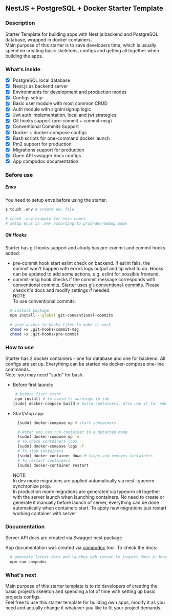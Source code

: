## NestJS + PostgreSQL + Docker Starter Template

<!-- TODO: add desc about compodoc and auth with jwt -->

### Description

Starter Template for building apps with Nest.js backend and PostgreSQL database, wrapped in docker containers.<br/>
Main purpose of this starter is to save developers time, which is usually spend on creating basic skeletons, configs and getting all together when building the apps.

### What's inside

- [x] PostgreSQL local database
- [x] Nest.js as backend server
- [x] Environments for development and production modes
- [x] Configs setup
- [x] Basic user module with most common CRUD
- [x] Auth module with signin/signup logic
- [x] Jwt auth implementation, local and jwt strategies
- [x] Git hooks support (pre-commit + commit-msg)
- [x] Conventional Commits Support
- [x] Docker + docker-compose configs
- [x] Bash scripts for one-command docker launch
- [x] Pm2 support for production
- [x] Migrations support for production
- [x] Open API swagger docs configs
- [x] App compodoc documentation

### Before use

##### Envs

You need to setup envs before using the starter.<br/>

```bash
$ touch .env # create env file

# check .env.example for envs names
# setup envs in .env according to prod/dev/debug mode
```

##### Git Hooks

Starter has git hooks support and alrady has pre-commit and commit hooks added:

- pre-commit hook start eslint check on backend. if eslint fails, the commit won't happen with errors logs output and tip what to do. Hooks can be updated to add some actions, e.g. eslint for possible frontend.
- commit-msg hook checks if the commit message corresponds with conventional commits. Starter uses [git-conventional-commits](https://github.com/qoomon/git-conventional-commits). Please check it's docs and modify settings if needed.<br/>
  NOTE: <br/>
  To use conventional commits:

```bash
  # install package
  npm install --global git-conventional-commits

  # give access to hooks files to make it work
  chmod +x .git-hooks/commit-msg
  chmod +x .git-hooks/pre-commit

```

### How to use

Starter has 2 docker containers - one for database and one for backend. All configs are set up. Everything can be started via docker-compose one-line commands.<br/>
Note: you may need "sudo" for bash.

- Before first launch:<br/>

  ```bash
   # before fisrt start
   npm install # to avoid ts warnings in ide
  [sudo] docker-compose build # build containers, also use it for rebuilding existing containers
  ```

- Start/stop app:<br/>

  ```bash
    [sudo] docker-compose up # start containers

    # Note: you can run container in a detached mode
    [sudo] docker-compose up -d
    # To check containers logs
    [sudo] docker-compose logs -f
    # To stop containers
    [sudo] docker-container down # stops and removes containers
    # To restart containers
    [sudo] docker-container restart
  ```

  NOTE:<br/>
  In dev mode migrations are applied automatically via nest-typeorm synchronize prop.<br/>
  In production mode migrations are generated via typeorm cli together with the server launch when launching containers. No need to create or generate it manually before launch of server, everything can be done automatically when containers start. To apply new migrations just restart working container with server

### Documentation

Server API docs are created via Swagger nest package<br/>

App documentation was created via [compodoc](https://docs.nestjs.com/recipes/documentation) tool. To check the docs:

```bash
  # generate latest docs and lauches web server to inspect docs in browser at http://localhost:8080
  npm run compodoc
```

### What's next

Main purpose of this starter template is to rid developers of creating the basic projects skeleton and spending a lot of time with setting up basic projects configs.<br/>
Feel free to use this starter template for building own apps, modify it as you need and actually change it whatever you like to fit your project demands.
